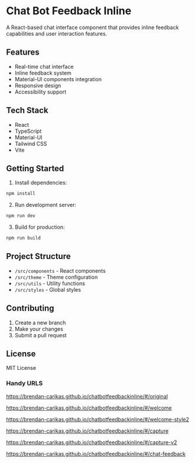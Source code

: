 # Chat Bot Feedback Inline

A React-based chat interface component that provides inline feedback capabilities and user interaction features.

## Features

- Real-time chat interface
- Inline feedback system
- Material-UI components integration
- Responsive design
- Accessibility support

## Tech Stack

- React
- TypeScript
- Material-UI
- Tailwind CSS
- Vite

## Getting Started

1. Install dependencies:
```bash
npm install
```

2. Run development server:
```bash
npm run dev
```

3. Build for production:
```bash
npm run build
```

## Project Structure

- `/src/components` - React components
- `/src/theme` - Theme configuration
- `/src/utils` - Utility functions
- `/src/styles` - Global styles

## Contributing

1. Create a new branch
2. Make your changes
3. Submit a pull request

## License

MIT License

### Handy URLS

https://brendan-carikas.github.io/chatbotfeedbackinline/#/original

https://brendan-carikas.github.io/chatbotfeedbackinline/#/welcome

https://brendan-carikas.github.io/chatbotfeedbackinline/#/welcome-style2

https://brendan-carikas.github.io/chatbotfeedbackinline/#/capture

https://brendan-carikas.github.io/chatbotfeedbackinline/#/capture-v2

https://brendan-carikas.github.io/chatbotfeedbackinline/#/chat-feedback